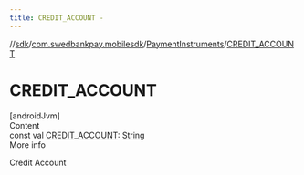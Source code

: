 ```yaml
---
title: CREDIT_ACCOUNT -
---
```

//[sdk](../../../index)/[com.swedbankpay.mobilesdk](../index)/[PaymentInstruments](index)/[CREDIT_ACCOUNT](-c-r-e-d-i-t_-a-c-c-o-u-n-t)



# CREDIT_ACCOUNT  
[androidJvm]  
Content  
const val [CREDIT_ACCOUNT](-c-r-e-d-i-t_-a-c-c-o-u-n-t): [String](https://kotlinlang.org/api/latest/jvm/stdlib/kotlin/-string/index.html)  
More info  


Credit Account

  



